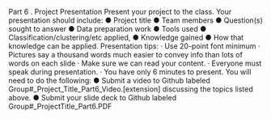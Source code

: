 Part 6 .
Project Presentation
Present your project to the class.
Your presentation should include:
● Project title
● Team members
● Question(s) sought to answer
● Data preparation work
● Tools used
● Classification/clustering/etc applied,
● Knowledge gained
● How that knowledge can be applied.
Presentation tips:
· Use 20-point font minimum
· Pictures say a thousand words much easier to convey info than lots of words on each slide
· Make sure we can read your content.
· Everyone must speak during presentation.
· You have only 6 minutes to present.
You will need to do the following:
● Submit a video to Github labeled Group#\_Project_Title_Part6_Video.[extension]
discussing the topics listed above.
● Submit your slide deck to Github labeled Group#\_ProjectTitle_Part6.PDF
